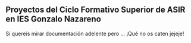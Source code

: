 ## Proyectos del Ciclo Formativo Superior de ASIR en IES Gonzalo Nazareno 
Si quereís mirar documentación adelente pero ... ¡Qué no os caten jejeje!
